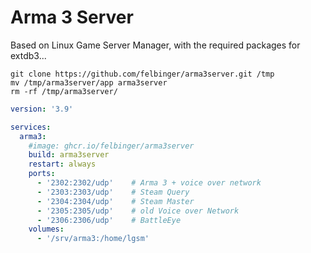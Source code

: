 # Arma 3 Server
Based on Linux Game Server Manager, with the required packages for extdb3...

```shell
git clone https://github.com/felbinger/arma3server.git /tmp
mv /tmp/arma3server/app arma3server
rm -rf /tmp/arma3server/
```
```yaml
version: '3.9'

services:
  arma3:
    #image: ghcr.io/felbinger/arma3server
    build: arma3server
    restart: always
    ports:
      - '2302:2302/udp'    # Arma 3 + voice over network
      - '2303:2303/udp'    # Steam Query
      - '2304:2304/udp'    # Steam Master
      - '2305:2305/udp'    # old Voice over Network
      - '2306:2306/udp'    # BattleEye
    volumes:
      - '/srv/arma3:/home/lgsm'
```
